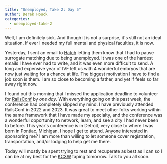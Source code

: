 ```yaml
---
title: "Unemployed, Take 2: Day 5"
author: Derek Houck
categories:
  - unemployed-take-2
---
```


Well, I am definitely sick. And though it is not a surprise, it's still not an ideal
situation. If ever I needed my full mental and physical faculties, it is now.

Yesterday, I sent an email to [Hatch](https://www.hatch.us) letting them know that I had
to pause surrogate matching due to being unemployed. It was one of the hardest emails I
have ever had to write, and it was even more difficult to send. A long and expensive year
of IVF left us with 4 wonderful embryos that are now just waiting for a chance at life.
The biggest motivation I have to find a job soon is them. I am so close to becoming a
father, and yet if feels so far away right now.

I found out this morning that I missed the application deadline to volunteer for [RailsConf](https://railsconf.org/)
by _one day_. With everything going on this past week, the conference had completely
slipped my mind. I have previously attended RailsConf in 2022 and 2023. It was great to
meet other folks working within the same framework that I have made my specialty, and the
conference was a wonderful opportunity to network, learn, and see a city I had never been
to before. This year's conference is in Detroit, very close to where I was born in
Pontiac, Michigan. I hope I get to attend. Anyone interested in sponsoring me? I am more
than willing to let someone cover registration, transportation, and/or lodging to help get
me there.

Today will mostly be spent trying to rest and recuperate as best as I can so I can be at
my best for the [KCXW](https://www.youtube.com/@KCXWWrestlingVideos) taping tomorrow. Talk
to you all soon.
